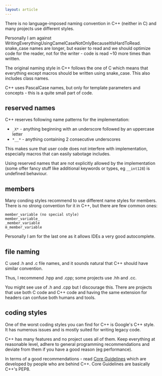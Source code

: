 ```yaml
---
layout: article
---
```


There is no language-imposed naming convention in C++ (neither in C) and many projects use different styles.

Personally I am against WritingEverythingUsingCamelCaseNotOnlyBecauseItIsHardToRead. snake_case names are longer, but easier to read and we should optimize code for the reader, not for the writer - code is read ~10 more times than written.

The original naming style in C++ follows the one of C which means that everything except macros should be written using snake_case. This also includes class names.

C++ uses PascalCase names, but only for template parameters and concepts - this is a quite small part of code.

## reserved names

C++ reserves following name patterns for the implementation:

- `_X*` - anything beginning with an underscore followed by an uppercase letter
- `*__*` - anything containing 2 consecutive underscores

This makes sure that user code does not interfere with implementation, especially macros that can easily sabotage includes.

Using reserved names that are not explicitly allowed by the implementation (some offer fancy stuff like additional keywords or types, eg `__int128`) is undefined behaviour.

## members

Many conding styles recommend to use different name styles for members. There is no strong convention for it in C++, but there are few common ones:

~~~
member_variable (no special style)
member_variable_
_member_variable
m_member_variable
~~~

Personally I am for the last one as it allows IDEs a very good autocomplete.

## file naming

C used .h and .c file names, and it sounds natural that C++ should have similar convention.

Thus, I recommend .hpp and .cpp; some projects use .hh and .cc.

You might see use of .h and .cpp but I discourage this. There are projects that use both C code and C++ code and having the same extension for headers can confuse both humans and tools.

## coding styles

One of the worst coding styles you can find for C++ is Google's C++ style. It has numerous issues and is mostly suited for writing legacy code.

C++ has many features and no project uses all of them. Keep everything at reasonable level, adhere to general programming recommendations and deviate from them if you have a good reason (eg performance).

In terms of a good recommendations - read [Core Guidelines](http://isocpp.github.io/CppCoreGuidelines/CppCoreGuidelines) which are developed by people who are behind C++. Core Guidelines are basically C++'s PEP8.
